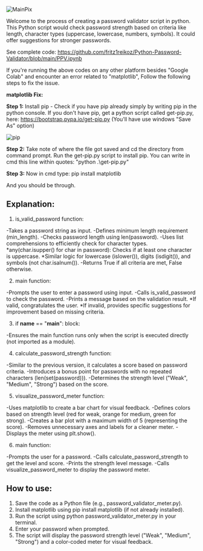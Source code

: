 ![MainPix](https://github.com/fritz1reikoz/Python-Password-Validator/assets/55414490/9ceaff8f-cf39-4ccf-abc7-c2b5a4e90a43)

Welcome to the process of creating a password validator script in python. 
This Python script would check password strength based on criteria like length, character types (uppercase, lowercase, numbers, symbols).
It could offer suggestions for stronger passwords.

See complete code: https://github.com/fritz1reikoz/Python-Password-Validator/blob/main/PPV.ipynb

If you're running the above codes on any other platform besides "Google Colab" and encounter  an error related to "matplotlib", Follow the following steps to fix the issue.

<b>matplotlib Fix:</b>

<b>Step 1:</b> Install pip - Check if you have pip already simply by writing pip in the python console. If you don't have pip, get a python script called get-pip.py, here: https://bootstrap.pypa.io/get-pip.py (You'll have use windows "Save As" option)

![pip](https://github.com/fritz1reikoz/Python-Password-Validator/assets/55414490/ab21a644-66b4-4a0f-a586-3e983abe5465)

<b>Step 2:</b> Take note of where the file got saved and cd the directory from command prompt. Run the get-pip.py script to install pip. You can write in cmd this line within quotes: "python .\get-pip.py"

<b>Step 3:</b> Now in cmd type: pip install matplotlib

And you should be through.


<h2>Explanation:</h2>

1. is_valid_password function:

  -Takes a password string as input.
  -Defines minimum length requirement (min_length).
  -Checks password length using len(password).
  -Uses list comprehensions to efficiently check for character types.
    *any(char.isupper() for char in password): Checks if at least one character is uppercase.
    *Similar logic for lowercase (islower()), digits (isdigit()), and symbols (not char.isalnum()).
  -Returns True if all criteria are met, False otherwise.


2. main function:

  -Prompts the user to enter a password using input.
  -Calls is_valid_password to check the password.
  -Prints a message based on the validation result.
    *If valid, congratulates the user.
    *If invalid, provides specific suggestions for improvement based on missing criteria.

3. if __name__ == "__main__": block:

  -Ensures the main function runs only when the script is executed directly (not imported as a module).


4. calculate_password_strength function:

  -Similar to the previous version, it calculates a score based on password criteria.
  -Introduces a bonus point for passwords with no repeated characters (len(set(password))).
  -Determines the strength level ("Weak", "Medium", "Strong") based on the score.


5. visualize_password_meter function:

  -Uses matplotlib to create a bar chart for visual feedback.
  -Defines colors based on strength level (red for weak, orange for medium, green for strong).
  -Creates a bar plot with a maximum width of 5 (representing the score).
  -Removes unnecessary axes and labels for a cleaner meter.
  -Displays the meter using plt.show().


6. main function:

  -Prompts the user for a password.
  -Calls calculate_password_strength to get the level and score.
  -Prints the strength level message.
  -Calls visualize_password_meter to display the password meter.

<h2>How to use:</h2>

1. Save the code as a Python file (e.g., password_validator_meter.py).
2. Install matplotlib using pip install matplotlib (if not already installed).
3. Run the script using python password_validator_meter.py in your terminal.
4. Enter your password when prompted.
5. The script will display the password strength level ("Weak", "Medium", "Strong") and a color-coded meter for visual feedback.
